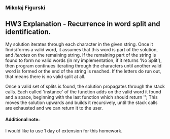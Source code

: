 ### Mikolaj Figurski
## HW3 Explanation - Recurrence in word split and identification.

My solution iterates through each character in the given string. Once it finds/forms a valid word, it assumes that this word is part of the solution, and *iterates* on the remaining string. If the remaining part of the string is found to form no valid words (in my implementation, if it returns 'No Split'), then program continues iterating through the characters until another valid word is formed or the end of the string is reached. If the letters do run out, that means there is no valid split at all.

Once a valid set of splits is found, the solution propagates through the stack calls. Each called 'instance' of the function adds on the valid word it found and a space, beginning with the last function which should return ''; This moves the solution upwards and builds it recursively, until the stack calls are exhausted and we can return it to the user.

#### Additional note:
I would like to use 1 day of extension for this homework.
